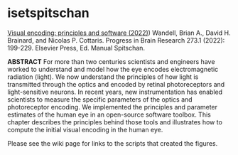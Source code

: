 # isetspitschan


[Visual encoding:  principles and software (2022)](https://stanford.edu/~wandell/data/papers/2022_ISETBio_VisualEncoding.pdf))
Wandell, Brian A., David H. Brainard, and Nicolas P. Cottaris.
Progress in Brain Research 273.1 (2022): 199-229.
Elsevier Press, Ed. Manual Spitschan.

**ABSTRACT**
For more than two centuries scientists and engineers have worked to understand and model how the eye encodes electromagnetic radiation (light). We now understand the principles of how light is transmitted through the optics and encoded by retinal photoreceptors and light-sensitive neurons. In recent years, new instrumentation has enabled scientists to measure the specific parameters of the optics and photoreceptor encoding. We implemented the principles and parameter estimates of the human eye in an open-source software toolbox. This chapter describes the principles behind those tools and illustrates how to compute the initial visual encoding in the human eye.

Please see the wiki page for links to the scripts that created the figures.

